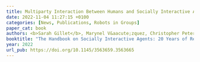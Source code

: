 ```yaml
---
title: Multiparty Interaction Between Humans and Socially Interactive Agents
date: 2022-11-04 11:27:15 +0100
categories: [News, Publications, Robots in Groups]
paper_cat: book
authors: <b>Sarah Gillet</b>, Marynel V&aacute;zquez, Christopher Peters, Fangkai Yang, Iolanda Leite
booktitle: "The Handbook on Socially Interactive Agents: 20 Years of Research on Embodied Conversational Agents, Intelligent Virtual Agents, and Social Robotics Volume 2: Interactivity, Platforms, Application"
year: 2022
url_pub: https://doi.org/10.1145/3563659.3563665
---
```



